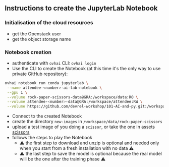 ## Instructions to create the JupyterLab Notebook

### Initialisation of the cloud resources

  - get the Openstack user
  - get the object storage name

### Notebook creation

  - authenticate with `ovhai` CLI: `ovhai login`
  - Use the CLI to create the Notebook (at this time it's the only way to use private GitHub repository):
```bash
ovhai notebook run conda jupyterlab \
 --name attendee-<number>-ai-lab-notebook \
 --gpu 1 \
 --volume rock-paper-scissors-data@GRA:/workspace/data:RO \
 --volume attendee-<number>-data@GRA:/workspace/attendee:RW \
 --volume https://github.com/devrel-workshop/101-AI-and-py.git:/workspace/101-ai-lab-sources:RO

```
  - Connect to the created Notebook
  - create the directory `new-images` in `/workspace/data/rock-paper-scissors`
  - upload a test image of you doing a `scissor`, or take the one in assets [scissors](./assets/scissors.jpg)
  - follows the steps to play the Notebook
    - ⚠️ the first step to download and unzip is optional and needed only when you start from a fresh installation with no data ⚠️
    - ⚠️ the last step to save the model is optional because the real model will be the one after the training phase ⚠️
